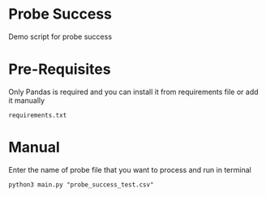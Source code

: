 <h1>Probe Success</h1>
Demo script for probe success


<h1>Pre-Requisites</h1>
Only Pandas is required and you can install it from requirements file or add it manually

```
requirements.txt
```
<h1>Manual</h1>
Enter the name of probe file that you want to process and run in terminal

```
python3 main.py "probe_success_test.csv"
```
